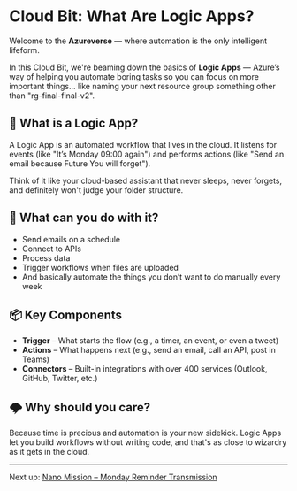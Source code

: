 # Cloud Bit: What Are Logic Apps?

Welcome to the **Azureverse** — where automation is the only intelligent lifeform.

In this Cloud Bit, we're beaming down the basics of **Logic Apps** — Azure’s way of helping you automate boring tasks so
you can focus on more important things... like naming your next resource group something other than "rg-final-final-v2".

## 🤖 What is a Logic App?

A Logic App is an automated workflow that lives in the cloud. It listens for events (like "It’s Monday 09:00 again") and
performs actions (like "Send an email because Future You will forget").

Think of it like your cloud-based assistant that never sleeps, never forgets, and definitely won't judge your folder
structure.

## 🚀 What can you do with it?

- Send emails on a schedule
- Connect to APIs
- Process data
- Trigger workflows when files are uploaded
- And basically automate the things you don’t want to do manually every week

## 📦 Key Components

- **Trigger** – What starts the flow (e.g., a timer, an event, or even a tweet)
- **Actions** – What happens next (e.g., send an email, call an API, post in Teams)
- **Connectors** – Built-in integrations with over 400 services (Outlook, GitHub, Twitter, etc.)

## 🌩️ Why should you care?

Because time is precious and automation is your new sidekick. Logic Apps let you build workflows without writing code,
and that's as close to wizardry as it gets in the cloud.

---

Next up: [Nano Mission – Monday Reminder Transmission](02-nano-missions-logic-apps)
